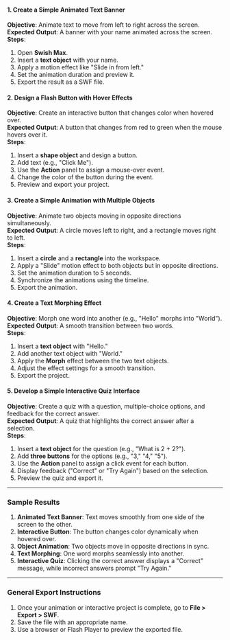 #### **1. Create a Simple Animated Text Banner**  
**Objective**: Animate text to move from left to right across the screen.  
**Expected Output**: A banner with your name animated across the screen.  
**Steps**:  
1. Open **Swish Max**.  
2. Insert a **text object** with your name.  
3. Apply a motion effect like "Slide in from left."  
4. Set the animation duration and preview it.  
5. Export the result as a SWF file.  

#### **2. Design a Flash Button with Hover Effects**  
**Objective**: Create an interactive button that changes color when hovered over.  
**Expected Output**: A button that changes from red to green when the mouse hovers over it.  
**Steps**:  
1. Insert a **shape object** and design a button.  
2. Add text (e.g., "Click Me").  
3. Use the **Action** panel to assign a mouse-over event.  
4. Change the color of the button during the event.  
5. Preview and export your project.  

#### **3. Create a Simple Animation with Multiple Objects**  
**Objective**: Animate two objects moving in opposite directions simultaneously.  
**Expected Output**: A circle moves left to right, and a rectangle moves right to left.  
**Steps**:  
1. Insert a **circle** and a **rectangle** into the workspace.  
2. Apply a "Slide" motion effect to both objects but in opposite directions.  
3. Set the animation duration to 5 seconds.  
4. Synchronize the animations using the timeline.  
5. Export the animation.  

#### **4. Create a Text Morphing Effect**  
**Objective**: Morph one word into another (e.g., "Hello" morphs into "World").  
**Expected Output**: A smooth transition between two words.  
**Steps**:  
1. Insert a **text object** with "Hello."  
2. Add another text object with "World."  
3. Apply the **Morph** effect between the two text objects.  
4. Adjust the effect settings for a smooth transition.  
5. Export the project.  

#### **5. Develop a Simple Interactive Quiz Interface**  
**Objective**: Create a quiz with a question, multiple-choice options, and feedback for the correct answer.  
**Expected Output**: A quiz that highlights the correct answer after a selection.  
**Steps**:  
1. Insert a **text object** for the question (e.g., "What is 2 + 2?").  
2. Add **three buttons** for the options (e.g., "3," "4," "5").  
3. Use the **Action** panel to assign a click event for each button.  
4. Display feedback ("Correct" or "Try Again") based on the selection.  
5. Preview the quiz and export it.

---

### **Sample Results**
1. **Animated Text Banner**: Text moves smoothly from one side of the screen to the other.  
2. **Interactive Button**: The button changes color dynamically when hovered over.  
3. **Object Animation**: Two objects move in opposite directions in sync.  
4. **Text Morphing**: One word morphs seamlessly into another.  
5. **Interactive Quiz**: Clicking the correct answer displays a "Correct" message, while incorrect answers prompt "Try Again."  

---

### **General Export Instructions**
1. Once your animation or interactive project is complete, go to **File > Export > SWF**.  
2. Save the file with an appropriate name.  
3. Use a browser or Flash Player to preview the exported file.
